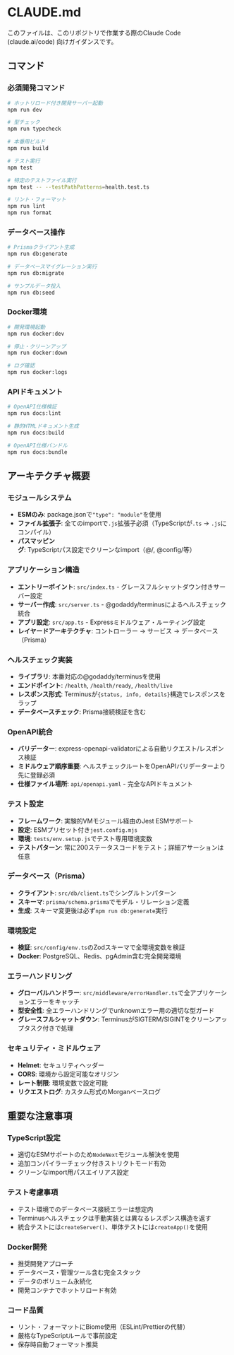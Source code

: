 # CLAUDE.md

このファイルは、このリポジトリで作業する際のClaude Code (claude.ai/code) 向けガイダンスです。

## コマンド

### 必須開発コマンド
```bash
# ホットリロード付き開発サーバー起動
npm run dev

# 型チェック
npm run typecheck

# 本番用ビルド
npm run build

# テスト実行
npm test

# 特定のテストファイル実行
npm test -- --testPathPatterns=health.test.ts

# リント・フォーマット
npm run lint
npm run format
```

### データベース操作
```bash
# Prismaクライアント生成
npm run db:generate

# データベースマイグレーション実行
npm run db:migrate

# サンプルデータ投入
npm run db:seed
```

### Docker環境
```bash
# 開発環境起動
npm run docker:dev

# 停止・クリーンアップ
npm run docker:down

# ログ確認
npm run docker:logs
```

### APIドキュメント
```bash
# OpenAPI仕様検証
npm run docs:lint

# 静的HTMLドキュメント生成
npm run docs:build

# OpenAPI仕様バンドル
npm run docs:bundle
```

## アーキテクチャ概要

### モジュールシステム
- **ESMのみ**: package.jsonで`"type": "module"`を使用
- **ファイル拡張子**: 全てのimportで`.js`拡張子必須（TypeScriptが`.ts` → `.js`にコンパイル）
- **パスマッピング**: TypeScriptパス設定でクリーンなimport（@/, @config/等）

### アプリケーション構造
- **エントリーポイント**: `src/index.ts` - グレースフルシャットダウン付きサーバー設定
- **サーバー作成**: `src/server.ts` - @godaddy/terminusによるヘルスチェック統合
- **アプリ設定**: `src/app.ts` - Expressミドルウェア・ルーティング設定
- **レイヤードアーキテクチャ**: コントローラー → サービス → データベース（Prisma）

### ヘルスチェック実装
- **ライブラリ**: 本番対応の@godaddy/terminusを使用
- **エンドポイント**: `/health`, `/health/ready`, `/health/live`
- **レスポンス形式**: Terminusが`{status, info, details}`構造でレスポンスをラップ
- **データベースチェック**: Prisma接続検証を含む

### OpenAPI統合
- **バリデーター**: express-openapi-validatorによる自動リクエスト/レスポンス検証
- **ミドルウェア順序重要**: ヘルスチェックルートをOpenAPIバリデーターより先に登録必須
- **仕様ファイル場所**: `api/openapi.yaml` - 完全なAPIドキュメント

### テスト設定
- **フレームワーク**: 実験的VMモジュール経由のJest ESMサポート
- **設定**: ESMプリセット付き`jest.config.mjs`
- **環境**: `tests/env.setup.js`でテスト専用環境変数
- **テストパターン**: 常に200ステータスコードをテスト；詳細アサーションは任意

### データベース（Prisma）
- **クライアント**: `src/db/client.ts`でシングルトンパターン
- **スキーマ**: `prisma/schema.prisma`でモデル・リレーション定義
- **生成**: スキーマ変更後は必ず`npm run db:generate`実行

### 環境設定
- **検証**: `src/config/env.ts`のZodスキーマで全環境変数を検証
- **Docker**: PostgreSQL、Redis、pgAdmin含む完全開発環境

### エラーハンドリング
- **グローバルハンドラー**: `src/middleware/errorHandler.ts`で全アプリケーションエラーをキャッチ
- **型安全性**: 全エラーハンドリングでunknownエラー用の適切な型ガード
- **グレースフルシャットダウン**: TerminusがSIGTERM/SIGINTをクリーンアップタスク付きで処理

### セキュリティ・ミドルウェア
- **Helmet**: セキュリティヘッダー
- **CORS**: 環境から設定可能なオリジン
- **レート制限**: 環境変数で設定可能
- **リクエストログ**: カスタム形式のMorganベースログ

## 重要な注意事項

### TypeScript設定
- 適切なESMサポートのため`NodeNext`モジュール解決を使用
- 追加コンパイラーチェック付きストリクトモード有効
- クリーンなimport用パスエイリアス設定

### テスト考慮事項
- テスト環境でのデータベース接続エラーは想定内
- Terminusヘルスチェックは手動実装とは異なるレスポンス構造を返す
- 統合テストには`createServer()`、単体テストには`createApp()`を使用

### Docker開発
- 推奨開発アプローチ
- データベース・管理ツール含む完全スタック
- データのボリューム永続化
- 開発コンテナでホットリロード有効

### コード品質
- リント・フォーマットにBiome使用（ESLint/Prettierの代替）
- 厳格なTypeScriptルールで事前設定
- 保存時自動フォーマット推奨
